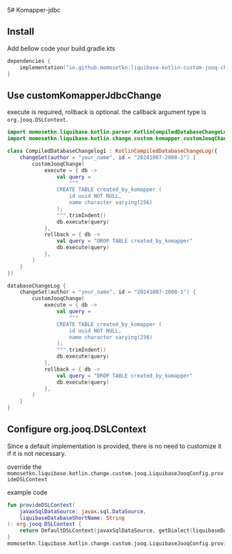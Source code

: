 5# Komapper-jdbc


## Install

Add bellow code your build.gradle.kts

```kotlin
dependencies {
    implementation("io.github.momosetkn:liquibase-kotlin-custom-jooq-change:%liquibaseKotlinVersion%")
}
```

## Use customKomapperJdbcChange

execute is required, rollback is optional.
the callback argument type is `org.jooq.DSLContext`.

<tabs>
<tab title="Compiled Kotlin">

```kotlin
import momosetkn.liquibase.kotlin.parser.KotlinCompiledDatabaseChangeLog
import momosetkn.liquibase.kotlin.change.custom.komapper.customJooqChange

class CompiledDatabaseChangelog1 : KotlinCompiledDatabaseChangeLog({
    changeSet(author = "your_name", id = "20241007-2000-1") {
        customJooqChange(
            execute = { db ->
                val query =
                    """
                CREATE TABLE created_by_komapper (
                    id uuid NOT NULL,
                    name character varying(256)
                );
                """.trimIndent()
                db.execute(query)
            },
            rollback = { db ->
                val query = "DROP TABLE created_by_komapper"
                db.execute(query)
            },
        )
    }
})
```

</tab>
<tab title="Kotlin script">

```kotlin
databaseChangeLog {
    changeSet(author = "your_name", id = "20241007-2000-1") {
        customJooqChange(
            execute = { db ->
                val query =
                    """
                CREATE TABLE created_by_komapper (
                    id uuid NOT NULL,
                    name character varying(256)
                );
                """.trimIndent()
                db.execute(query)
            },
            rollback = { db ->
                val query = "DROP TABLE created_by_komapper"
                db.execute(query)
            },
        )
    }
}
```

</tab>
</tabs>

## Configure org.jooq.DSLContext

<note>
Since a default implementation is provided, there is no need to customize it if it is not necessary.
</note>

override the `momosetkn.liquibase.kotlin.change.custom.jooq.LiquibaseJooqConfig.provideDSLContext`

example code

```kotlin
fun provideDSLContext(
    javaxSqlDataSource: javax.sql.DataSource,
    liquibaseDatabaseShortName: String
): org.jooq.DSLContext {
    return DefaultDSLContext(javaxSqlDataSource, getDialect(liquibaseDatabaseShortName))
}
momosetkn.liquibase.kotlin.change.custom.jooq.LiquibaseJooqConfig.provideDSLContext = ::provideDSLContext
```
